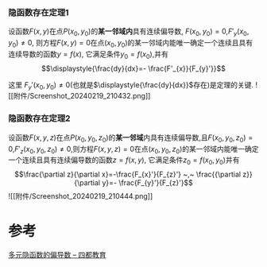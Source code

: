 

### 隐函数存在定理1
设函数$F(x,y)$在点$P(x_{0},y_{0})$的**某一邻域内**具有连续偏导数, $F(x_{0},y_{0})=0$,$F'_{y}(x_{0},y_{0})\neq 0$, 则方程$F(x,y)=0$在点$(x_{0},y_{0})$的某一邻域内能唯一确定一个连续且具有连续导数的函数$y=f(x)$,
它满足条件$y_{0}=f(x_{0})$,并有$$\displaystyle{\frac{dy}{dx}=- \frac{F'_{x}}{F_{y}'}}$$

这里 $F_{y}'(x_{0},y_{0})\neq 0$(也就是$\displaystyle{\frac{dy}{dx}}$存在)是定理的关键.
![[附件/Screenshot_20240219_210432.png]]

### 隐函数存在定理2
设函数$F(x,y,z)$在点$P(x_{0},y_{0},z_{0})$的**某一邻域**内具有连续偏导数,且$F(x_{0},y_{0},z_{0})=0$,$F'_{z}(x_{0},y_{0},z_{0})\neq 0$,则方程$F(x,y,z)=0$在点$(x_{0},y_{0},z_{0})$的某一邻域内能唯一确定一个连续且具有连续偏导数的函数$z=f(x,y)$,
它满足条件$z_{0}=f(x_{0},y_{0})$并有$$\frac{\partial z}{\partial x}=-\frac{F_{x}'}{F_{z}'} ~,~ \frac{{\partial z}}{\partial y}=- \frac{F_{y}'}{F_{z}'}$$
![[附件/Screenshot_20240219_210444.png]]

# 参考
[多元隐函数的偏导数 – 四都教育](https://www.sudoedu.com/%e9%ab%98%e7%ad%89%e6%95%b0%e5%ad%a6%ef%bc%88%e4%b8%8b%ef%bc%89%e8%a7%86%e9%a2%91%e8%af%be%e7%a8%8b/%e5%a4%9a%e5%85%83%e5%87%bd%e6%95%b0%e5%be%ae%e5%88%86%e6%b3%95%e5%8f%8a%e5%85%b6%e5%ba%94%e7%94%a8/%e5%a4%9a%e5%85%83%e9%9a%90%e5%87%bd%e6%95%b0%e7%9a%84%e5%81%8f%e5%af%bc%e6%95%b0/)
